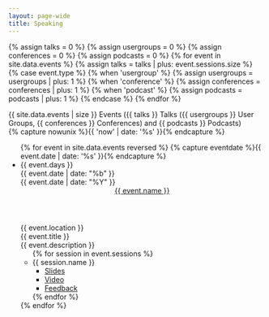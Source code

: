 ```yaml
---
layout: page-wide
title: Speaking
---
```


{% assign talks = 0 %}
{% assign usergroups = 0 %}
{% assign conferences = 0 %}
{% assign podcasts = 0 %}
{% for event in site.data.events %}
	{% assign talks = talks | plus: event.sessions.size %}
	{% case event.type %}
	{% when 'usergroup' %}
		{% assign usergroups = usergroups | plus: 1 %}
	{% when 'conference' %}
		{% assign conferences = conferences | plus: 1 %}
	{% when 'podcast' %}
		{% assign podcasts = podcasts | plus: 1 %}
	{% endcase %}
{% endfor %}

<div>{{ site.data.events | size }} Events ({{ talks }} Talks ({{ usergroups }} User Groups, {{ conferences }} Conferences) and {{ podcasts }} Podcasts)</div>
{% capture nowunix %}{{ 'now' | date: '%s' }}{% endcapture %}
<ul class="Events">
{% for event in site.data.events reversed %}
	{% capture eventdate %}{{ event.date | date: '%s' }}{% endcapture %}
  <li class="Event {% if nowunix < eventdate %}Event--upcoming{% endif %}" data-date="{{ event.date }} data-employer="{{event.employer}}">
		<div class="Event-date Date">
			<div class="Date-day">{{ event.days }}</div>
			<div class="Date-summary">
				<div class="Date-month">{{ event.date | date: "%b" }}</div>
				<div class="Date-year">{{ event.date | date: "%Y" }}</div>
			</div>
		</div>
		<header class="Event-name">
			<a href="{{ event.url }}" target="_blank">{{ event.name }}</a>
		</header>
		<div class="Event-location">{{ event.location }}</div>
		<div class="Event-title">{{ event.title }}</div>
		<div class="Event-description">{{ event.description }}</div>
		<ul class="Sessions">
		{% for session in event.sessions %}
			<li class="Session">
				<div class="Session-name">{{ session.name }}</div>
				<ul class="Session-links">
					<li class="Session-link {% if session.slides == empty %}Session-link--unavailable{% endif %}"><a href="{{ session.slides }}">Slides</a></li>
					<li class="Session-link {% if session.video == empty %}Session-link--unavailable{% endif %}"><a href="{{ session.video }}">Video</a></li>
					<li class="Session-link {% if session.feedback == empty %}Session-link--unavailable{% endif %}"><a href="{{ session.feedback }}">Feedback</a></li>
				</ul>
			</li>
		{% endfor %}
		</ul>
	</li>
{% endfor %}
</ul>

<!--
* [Prototyping and Unit Testing](/talks/prototyping-unit-testing/builder)
* [Six Things Every jQuery Developer Should Know](/talks/six-things)
* [Introduction to Backbone.js](/talks/intro-to-backbonejs)
* [What is HTML5 and CSS3?](/talks/html5-and-css3)
* [Good JavaScript Habits](/talks/good-js-practices)
* [Fixing Common JavaScript Bugs](/talks/fixing-common-javascript-bugs)
* [Exterminating Common jQuery Bugs](/talks/find-jquery-bugs)
* [Angry Birds of JavaScript](/talks/angry-birds-javascript)
* [Extending Your jQuery App with AmplifyJS](/talks/amplifyjs)
* [Grunt-ify Your Front-End Development](/talks/gruntify-fed)
* [How to Pick Good JavaScript Libraries](/talks/good-js-libs)
-->
